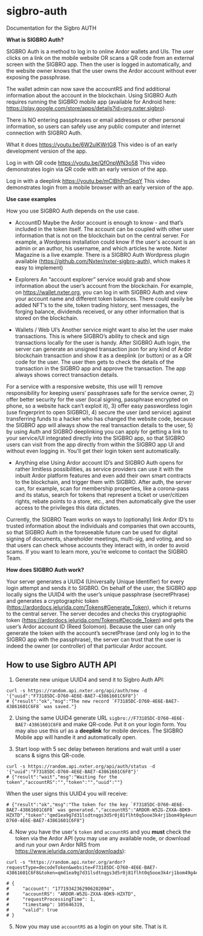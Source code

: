 # sigbro-auth
Documentation for the Sigbro AUTH

**What is SIGBRO Auth?**

SIGBRO Auth is a method to log in to online Ardor wallets and UIs. The user clicks on a link on the mobile website OR scans a QR code from an external screen with the SIGBRO app. Then the user is logged in automatically, and the website owner knows that the user owns the Ardor account without ever exposing the passphrase. 

The wallet admin can now save the accountRS and find additional information about the account in the blockchain.
Using SIGBRO Auth requires running the SIGBRO mobile app (available for Android here: https://play.google.com/store/apps/details?id=org.nxter.sigbro). 

There is NO entering passphrases or email addresses or other personal information, so users can safely use any public computer and internet connection with SIGBRO Auth.

What it does
https://youtu.be/6W2ulKWrIG8
This video is of an early development version of the app.

Log in with QR code
https://youtu.be/QfOnpWN3o58
This video demonstrates login via QR code with an early version of the app.

Log in with a deeplink
https://youtu.be/mCIBhPmGpqY
This video demonstrates login from a mobile browser with an early version of the app.

**Use case examples**

How you use SIGBRO Auth depends on the use case.

- AccountID
Maybe the Ardor account is enough to know - and that’s included in the token itself. The account can be coupled with other user information that is not on the blockchain but on the central server. For example, a Wordpress installation could know if the user's account is an admin or an author, his username, and which articles he wrote. Nxter Magazine is a live example. There is a SIGBRO Auth Wordpress plugin available (https://github.com/Nxter/nxter-sigbro-auth), which makes it easy to implement)

- Explorers
An “account explorer” service would grab and show information about the user’s account from the blockchain. For example, on https://wallet.nxter.org, you can log in with SIGBRO Auth and view your account name and different token balances. There could easily be added NFT’s to the site, token trading history, sent messages, the forging balance, dividends received, or any other information that is stored on the blockchain.

- Wallets / Web UI’s
Another service might want to also let the user make transactions. This is where SIGBRO’s ability to check and sign transactions locally for the user is handy. After SIGBRO Auth login, the server can generate an unsigned transaction json for any kind of Ardor blockchain transaction and show it as a deeplink (or button) or as a QR code for the user. The user then gets to check the details of the transaction in the SIGBRO app and approve the transaction. The app always shows correct transaction details.

For a service with a responsive website, this use will 1) remove responsibility for keeping users’ passphrases safe for the service owner, 2) offer better security for the user (local signing, passphrase encrypted on phone, so a website hack can’t exploit it), 3) offer easy passwordless login (use fingerprint to open SIGBRO), 4) secure the user (and service) against transferring funds to a hacker who has changed the website code, because the SIGBRO app will always show the real transaction details to the user, 5) by using Auth and SIGBRO deeplinking you can apply for getting a link to your service/UI integrated directly into the SIGBRO app, so that SIGBRO users can visit from the app directly from within the SIGBRO app UI and without even logging in. You'll get their login token sent automatically.

- Anything else
Using Ardor account ID’s and SIGBRO Auth opens for rather limitless possibilities, as service providers can use it with the inbuilt Ardor platform features and even add their own smart contracts to the blockchain, and trigger them with SIGBRO. After auth, the server can, for example, scan for membership properties, like a corona-pass and its status, search for tokens that represent a ticket or user/citizen rights, rebate points to a store, etc., and then automatically give the user access to the privileges this data dictates.

Currently, the SIGBRO Team works on ways to (optionally) link Ardor ID’s to trusted information about the individuals and companies that own accounts, so that SIGBRO Auth in the foreseeable future can be used for digital signing of documents, shareholder meetings, multi-sig, and voting, and so that users can check whose accounts they interact with, in order to avoid scams. If you want to learn more, you’re welcome to contact the SIGBRO Team.

**How does SIGBRO Auth work?**

Your server generates a UUID4 (Universally Unique Identifier) for every login attempt and sends it to SIGBRO. On behalf of the user, the SIGBRO app locally signs the UUID4 with the user’s unique passphrase (secretPhrase) and generates a cryptographic token (https://ardordocs.jelurida.com/Tokens#Generate_Token), which it returns to the central server. The server decodes and checks this cryptographic token (https://ardordocs.jelurida.com/Tokens#Decode_Token) and gets the user’s Ardor account ID (Reed Solomon). Because the user can only generate the token with the account’s secretPhrase (and only log in to the SIGBRO app with the passphrase), the server can trust that the user is indeed the owner (or controller) of that particular Ardor account.


## How to use Sigbro AUTH API

1. Generate new unique UUID4 and send it to Sigbro Auth API:
```shell
curl -s https://random.api.nxter.org/api/auth/new -d '{"uuid":"F73185DC-D760-4E6E-BAE7-43861601C6F8"}'
# {"result":"ok","msg":"The new record `F73185DC-D760-4E6E-BAE7-43861601C6F8` was saved."}
```

2. Using the same UUID4 generate URL `sigbro://F73185DC-D760-4E6E-BAE7-43861601C6F8` and make QR-code. Put it on your login form. You may also use this url as a **deeplink** for mobile devices. The SIGBRO Mobile app will handle it and automatically open.

3. Start loop with 5 sec delay between iterations and wait until a user scans & signs this QR-code. 
```shell
curl -s https://random.api.nxter.org/api/auth/status -d '{"uuid":"F73185DC-D760-4E6E-BAE7-43861601C6F8"}'
# {"result":"wait","msg":"Waiting for the token","accountRS":"","token":"","uuid":""}
```
When the user signs this UUID4 you will receive: 
```shell
# {"result":"ok","msg":"The token for the key `F73185DC-D760-4E6E-BAE7-43861601C6F8` was generated.","accountRS":"ARDOR-W5ZG-ZXXA-8DK9-HZXTD","token":"qmd1ea9g7d31lsdtnqgs3d5r0j81flht0q5ooe3k4rj1bom49g4eurmqghmn7706ienm6cem830q9ltgh1e4ct9gqvooar31cl67h1djpiague3jboi1qb6llrr0sfoju434457glki37s5o9l0ijrsvqfthof3n","uuid":"F73185DC-D760-4E6E-BAE7-43861601C6F8"}    
```

4. Now you have the user's `token` and `accountRS` and you **must** check the token via the Ardor API (you may use any available node, or download and run your own Ardor NRS from https://www.jelurida.com/ardor/downloads): 
```shell
curl -s "https://random.api.nxter.org/ardor?requestType=decodeToken&website=F73185DC-D760-4E6E-BAE7-43861601C6F8&token=qmd1ea9g7d31lsdtnqgs3d5r0j81flht0q5ooe3k4rj1bom49g4eurmqghmn7706ienm6cem830q9ltgh1e4ct9gqvooar31cl67h1djpiague3jboi1qb6llrr0sfoju434457glki37s5o9l0ijrsvqfthof3n"

# {
#     "account": "17719342362906202094",
#     "accountRS": "ARDOR-W5ZG-ZXXA-8DK9-HZXTD",
#     "requestProcessingTime": 1,
#     "timestamp": 105646319,
#     "valid": true
# }
```

5. Now you may use `accountRS` as a login on your site. That is it. 
